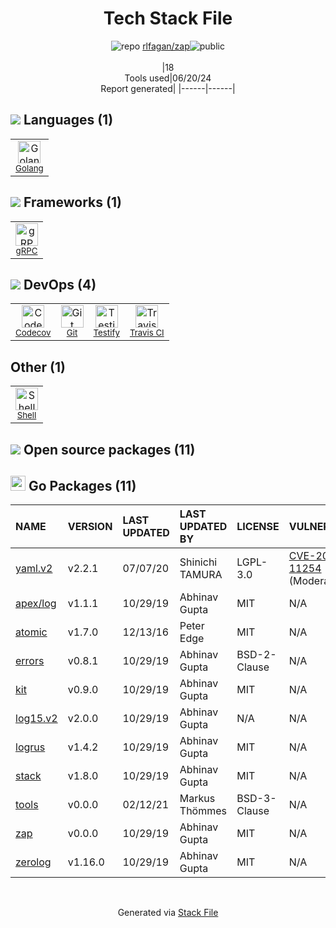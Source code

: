 <!--
&lt;--- Readme.md Snippet without images Start ---&gt;
## Tech Stack
rlfagan/zap is built on the following main stack:

- [Golang](http://golang.org/) – Languages
- [gRPC](https://grpc.io/) – Remote Procedure Call (RPC)
- [Codecov](https://codecov.io/) – Code Coverage
- [Testify](https://github.com/stretchr/testify) – Go Testing
- [Travis CI](http://travis-ci.com/) – Continuous Integration
- [Shell](https://en.wikipedia.org/wiki/Shell_script) – Shells

Full tech stack [here](/techstack.md)

&lt;--- Readme.md Snippet without images End ---&gt;

&lt;--- Readme.md Snippet with images Start ---&gt;
## Tech Stack
rlfagan/zap is built on the following main stack:

- <img width='25' height='25' src='https://img.stackshare.io/service/1005/O6AczwfV_400x400.png' alt='Golang'/> [Golang](http://golang.org/) – Languages
- <img width='25' height='25' src='https://img.stackshare.io/service/4670/default_d811b0ac72205af84aca21f967594338580be913.png' alt='gRPC'/> [gRPC](https://grpc.io/) – Remote Procedure Call (RPC)
- <img width='25' height='25' src='https://img.stackshare.io/service/2673/Codecov_Mark_Circle_Pink.png' alt='Codecov'/> [Codecov](https://codecov.io/) – Code Coverage
- <img width='25' height='25' src='https://img.stackshare.io/service/8695/stretchr.png' alt='Testify'/> [Testify](https://github.com/stretchr/testify) – Go Testing
- <img width='25' height='25' src='https://img.stackshare.io/service/460/Lu6cGu0z_400x400.png' alt='Travis CI'/> [Travis CI](http://travis-ci.com/) – Continuous Integration
- <img width='25' height='25' src='https://img.stackshare.io/service/4631/default_c2062d40130562bdc836c13dbca02d318205a962.png' alt='Shell'/> [Shell](https://en.wikipedia.org/wiki/Shell_script) – Shells

Full tech stack [here](/techstack.md)

&lt;--- Readme.md Snippet with images End ---&gt;
-->
<div align="center">

# Tech Stack File
![](https://img.stackshare.io/repo.svg "repo") [rlfagan/zap](https://github.com/rlfagan/zap)![](https://img.stackshare.io/public_badge.svg "public")
<br/><br/>
|18<br/>Tools used|06/20/24 <br/>Report generated|
|------|------|
</div>

## <img src='https://img.stackshare.io/languages.svg'/> Languages (1)
<table><tr>
  <td align='center'>
  <img width='36' height='36' src='https://img.stackshare.io/service/1005/O6AczwfV_400x400.png' alt='Golang'>
  <br>
  <sub><a href="http://golang.org/">Golang</a></sub>
  <br>
  <sub></sub>
</td>

</tr>
</table>

## <img src='https://img.stackshare.io/frameworks.svg'/> Frameworks (1)
<table><tr>
  <td align='center'>
  <img width='36' height='36' src='https://img.stackshare.io/service/4670/default_d811b0ac72205af84aca21f967594338580be913.png' alt='gRPC'>
  <br>
  <sub><a href="https://grpc.io/">gRPC</a></sub>
  <br>
  <sub></sub>
</td>

</tr>
</table>

## <img src='https://img.stackshare.io/devops.svg'/> DevOps (4)
<table><tr>
  <td align='center'>
  <img width='36' height='36' src='https://img.stackshare.io/service/2673/Codecov_Mark_Circle_Pink.png' alt='Codecov'>
  <br>
  <sub><a href="https://codecov.io/">Codecov</a></sub>
  <br>
  <sub></sub>
</td>

<td align='center'>
  <img width='36' height='36' src='https://img.stackshare.io/service/1046/git.png' alt='Git'>
  <br>
  <sub><a href="http://git-scm.com/">Git</a></sub>
  <br>
  <sub></sub>
</td>

<td align='center'>
  <img width='36' height='36' src='https://img.stackshare.io/service/8695/stretchr.png' alt='Testify'>
  <br>
  <sub><a href="https://github.com/stretchr/testify">Testify</a></sub>
  <br>
  <sub></sub>
</td>

<td align='center'>
  <img width='36' height='36' src='https://img.stackshare.io/service/460/Lu6cGu0z_400x400.png' alt='Travis CI'>
  <br>
  <sub><a href="http://travis-ci.com/">Travis CI</a></sub>
  <br>
  <sub></sub>
</td>

</tr>
</table>

## Other (1)
<table><tr>
  <td align='center'>
  <img width='36' height='36' src='https://img.stackshare.io/service/4631/default_c2062d40130562bdc836c13dbca02d318205a962.png' alt='Shell'>
  <br>
  <sub><a href="https://en.wikipedia.org/wiki/Shell_script">Shell</a></sub>
  <br>
  <sub></sub>
</td>

</tr>
</table>


## <img src='https://img.stackshare.io/group.svg' /> Open source packages (11)</h2>

## <img width='24' height='24' src='https://img.stackshare.io/service/21112/default_1346bbda8fe03e4dce5601323a3ca47a10c1ae36.png'/> Go Packages (11)

|NAME|VERSION|LAST UPDATED|LAST UPDATED BY|LICENSE|VULNERABILITIES|
|:------|:------|:------|:------|:------|:------|
|[yaml.v2](https://pkg.go.dev/gopkg.in/yaml.v2)|v2.2.1|07/07/20|Shinichi TAMURA |LGPL-3.0|[CVE-2019-11254](https://github.com/advisories/GHSA-wxc4-f4m6-wwqv) (Moderate)|
|[apex/log](https://pkg.go.dev/github.com/apex/log)|v1.1.1|10/29/19|Abhinav Gupta |MIT|N/A|
|[atomic](https://pkg.go.dev/go.uber.org/atomic)|v1.7.0|12/13/16|Peter Edge |MIT|N/A|
|[errors](https://pkg.go.dev/github.com/pkg/errors)|v0.8.1|10/29/19|Abhinav Gupta |BSD-2-Clause|N/A|
|[kit](https://pkg.go.dev/github.com/go-kit/kit)|v0.9.0|10/29/19|Abhinav Gupta |MIT|N/A|
|[log15.v2](https://pkg.go.dev/gopkg.in/inconshreveable/log15.v2)|v2.0.0|10/29/19|Abhinav Gupta |N/A|N/A|
|[logrus](https://pkg.go.dev/github.com/sirupsen/logrus)|v1.4.2|10/29/19|Abhinav Gupta |MIT|N/A|
|[stack](https://pkg.go.dev/github.com/go-stack/stack)|v1.8.0|10/29/19|Abhinav Gupta |MIT|N/A|
|[tools](https://pkg.go.dev/golang.org/x/tools)|v0.0.0|02/12/21|Markus Thömmes |BSD-3-Clause|N/A|
|[zap](https://pkg.go.dev/go.uber.org/zap)|v0.0.0|10/29/19|Abhinav Gupta |MIT|N/A|
|[zerolog](https://pkg.go.dev/github.com/rs/zerolog)|v1.16.0|10/29/19|Abhinav Gupta |MIT|N/A|

<br/>
<div align='center'>

Generated via [Stack File](https://github.com/marketplace/stack-file)
